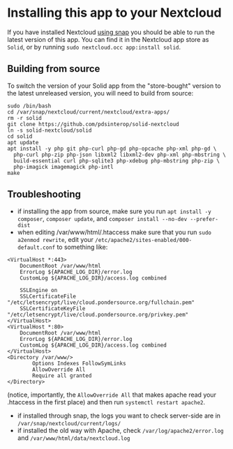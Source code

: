# Installing this app to your Nextcloud

If you have installed Nextcloud [using snap](https://www.digitalocean.com/community/tutorials/how-to-install-and-configure-nextcloud-on-ubuntu-22-04)
you should be able to run the latest version of this app. You can find it in the Nextcloud app store as `Solid`, or by running `sudo nextcloud.occ app:install solid`.

## Building from source
To switch the version of your Solid app from the "store-bought" version to the latest unreleased version, you will need to build from source:
```
sudo /bin/bash
cd /var/snap/nextcloud/current/nextcloud/extra-apps/
rm -r solid
git clone https://github.com/pdsinterop/solid-nextcloud
ln -s solid-nextcloud/solid
cd solid
apt update
apt install -y php git php-curl php-gd php-opcache php-xml php-gd \
  php-curl php-zip php-json libxml2 libxml2-dev php-xml php-mbstring \
  build-essential curl php-sqlite3 php-xdebug php-mbstring php-zip \
  php-imagick imagemagick php-intl
make
```

## Troubleshooting
* if installing the app from source, make sure you run `apt install -y composer`, `composer update`, and `composer install --no-dev --prefer-dist`
* when editing /var/www/html/.htaccess make sure that you run `sudo a2enmod rewrite`, edit your `/etc/apache2/sites-enabled/000-default.conf` to something like:
```
<VirtualHost *:443>
    DocumentRoot /var/www/html
    ErrorLog ${APACHE_LOG_DIR}/error.log 
    CustomLog ${APACHE_LOG_DIR}/access.log combined

    SSLEngine on
    SSLCertificateFile "/etc/letsencrypt/live/cloud.pondersource.org/fullchain.pem"
    SSLCertificateKeyFile "/etc/letsencrypt/live/cloud.pondersource.org/privkey.pem"
</VirtualHost>
<VirtualHost *:80>
    DocumentRoot /var/www/html
    ErrorLog ${APACHE_LOG_DIR}/error.log
    CustomLog ${APACHE_LOG_DIR}/access.log combined
</VirtualHost>
<Directory /var/www/>
        Options Indexes FollowSymLinks
        AllowOverride All
        Require all granted
</Directory>
```
(notice, importantly, the `AllowOverride All` that makes apache read your .htaccess in the first place) and then run `systemctl restart apache2`.
* if installed through snap, the logs you want to check server-side are in `/var/snap/nextcloud/current/logs/`
* if installed the old way with Apache, check `/var/log/apache2/error.log` and `/var/www/html/data/nextcloud.log`
